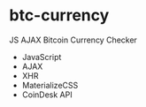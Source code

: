 # btc-currency

JS AJAX Bitcoin Currency Checker

- JavaScript
- AJAX
- XHR
- MaterializeCSS
- CoinDesk API